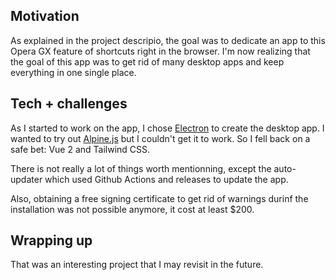 ## Motivation

As explained in the project descripio, the goal was to dedicate an app to this Opera GX feature of shortcuts right in the browser. I'm now realizing that the goal of this app was to get rid of many desktop apps and keep everything in one single place.

## Tech + challenges

As I started to work on the app, I chose [Electron](https://electronjs.org/) to create the desktop app. I wanted to try out [Alpine.js](https://alpinejs.dev/) but I couldn't get it to work. So I fell back on a safe bet: Vue 2 and Tailwind CSS.

There is not really a lot of things worth mentionning, except the auto-updater which used Github Actions and releases to update the app.

Also, obtaining a free signing certificate to get rid of warnings durinf the installation was not possible anymore, it cost at least $200.

## Wrapping up

That was an interesting project that I may revisit in the future.

